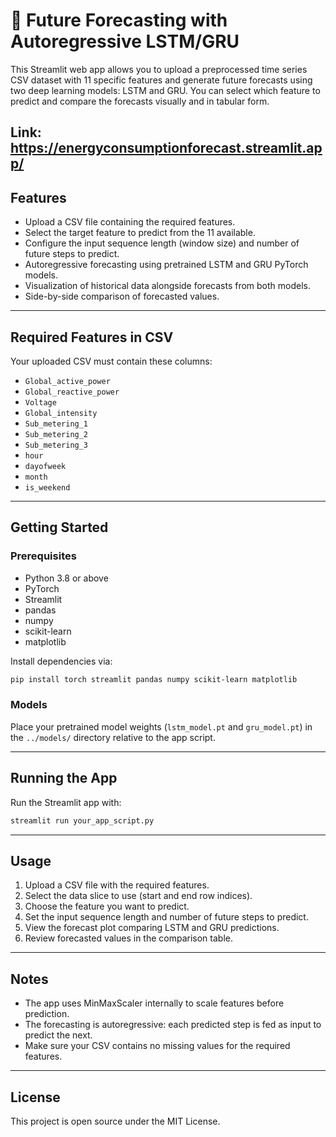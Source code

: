# 🔮 Future Forecasting with Autoregressive LSTM/GRU

This Streamlit web app allows you to upload a preprocessed time series CSV dataset with 11 specific features and generate future forecasts using two deep learning models: LSTM and GRU. You can select which feature to predict and compare the forecasts visually and in tabular form.

Link: https://energyconsumptionforecast.streamlit.app/
---

## Features

- Upload a CSV file containing the required features.
- Select the target feature to predict from the 11 available.
- Configure the input sequence length (window size) and number of future steps to predict.
- Autoregressive forecasting using pretrained LSTM and GRU PyTorch models.
- Visualization of historical data alongside forecasts from both models.
- Side-by-side comparison of forecasted values.

---

## Required Features in CSV

Your uploaded CSV must contain these columns:

- `Global_active_power`
- `Global_reactive_power`
- `Voltage`
- `Global_intensity`
- `Sub_metering_1`
- `Sub_metering_2`
- `Sub_metering_3`
- `hour`
- `dayofweek`
- `month`
- `is_weekend`

---

## Getting Started

### Prerequisites

- Python 3.8 or above
- PyTorch
- Streamlit
- pandas
- numpy
- scikit-learn
- matplotlib

Install dependencies via:

```bash
pip install torch streamlit pandas numpy scikit-learn matplotlib
````

### Models

Place your pretrained model weights (`lstm_model.pt` and `gru_model.pt`) in the `../models/` directory relative to the app script.

---

## Running the App

Run the Streamlit app with:

```bash
streamlit run your_app_script.py
```

---

## Usage

1. Upload a CSV file with the required features.
2. Select the data slice to use (start and end row indices).
3. Choose the feature you want to predict.
4. Set the input sequence length and number of future steps to predict.
5. View the forecast plot comparing LSTM and GRU predictions.
6. Review forecasted values in the comparison table.

---

## Notes

* The app uses MinMaxScaler internally to scale features before prediction.
* The forecasting is autoregressive: each predicted step is fed as input to predict the next.
* Make sure your CSV contains no missing values for the required features.

---

## License

This project is open source under the MIT License.
